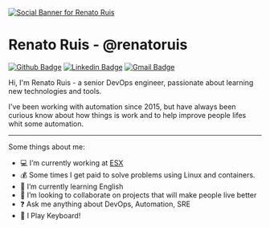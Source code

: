 [![Social Banner for Renato Ruis](https://github.com/renatoruis/renatoruis/raw/master/cover.gif)](https://rjper.dev)

# Renato Ruis - @renatoruis

[![Github Badge](https://img.shields.io/badge/-Github-000?style=flat-square&logo=Github&logoColor=white&link=https://github.com/renatoruis)](https://github.com/renatoruis)
[![Linkedin Badge](https://img.shields.io/badge/-LinkedIn-blue?style=flat-square&logo=Linkedin&logoColor=white&link=https://www.linkedin.com/in/renatoruis/)](https://www.linkedin.com/in/rjper/)
[![Gmail Badge](https://img.shields.io/badge/-Gmail-c14438?style=flat-square&logo=Gmail&logoColor=white&link=mailto:renatoruis@gmail.com)](mailto:renatoruis@gmail.com)
 
 
Hi, I'm Renato Ruis - a senior DevOps engineer, passionate about learning new technologies and tools.

I've been working with automation since 2015, but have always been curious know about how things is work and to help improve people lifes whit some automation.

---

Some things about me: 

- :computer: I’m currently working at [ESX](https://www.linkedin.com/company/esx/)
- :moneybag: Some times I get paid to solve problems using Linux and containers.
- :tongue: I’m currently learning English
- :eyes: I’m looking to collaborate on projects that will make people live better
- :question: Ask me anything about DevOps, Automation, SRE
- :musical_keyboard: I Play Keyboard!
